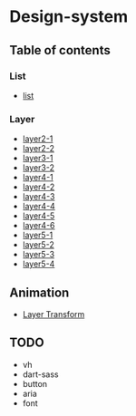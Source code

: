 # Design-system

## Table of contents

### List

-   [list](https://thegicode.github.io/design-system/dev/html/list.html)

### Layer

-   [layer2-1](https://thegicode.github.io/design-system/dev/html/layer/layer2-1.html)
-   [layer2-2](https://thegicode.github.io/design-system/dev/html/layer/layer2-2.html)
-   [layer3-1](https://thegicode.github.io/design-system/dev/html/layer/layer3-1.html)
-   [layer3-2](https://thegicode.github.io/design-system/dev/html/layer/layer3-2.html)
-   [layer4-1](https://thegicode.github.io/design-system/dev/html/layer/layer4-1.html)
-   [layer4-2](https://thegicode.github.io/design-system/dev/html/layer/layer4-2.html)
-   [layer4-3](https://thegicode.github.io/design-system/dev/html/layer/layer4-3.html)
-   [layer4-4](https://thegicode.github.io/design-system/dev/html/layer/layer4-4.html)
-   [layer4-5](https://thegicode.github.io/design-system/dev/html/layer/layer4-5.html)
-   [layer4-6](https://thegicode.github.io/design-system/dev/html/layer/layer4-6.html)
-   [layer5-1](https://thegicode.github.io/design-system/dev/html/layer/layer5-1.html)
-   [layer5-2](https://thegicode.github.io/design-system/dev/html/layer/layer5-2.html)
-   [layer5-3](https://thegicode.github.io/design-system/dev/html/layer/layer5-3.html)
-   [layer5-4](https://thegicode.github.io/design-system/dev/html/layer/layer5-4.html)

## Animation

-   [Layer Transform](https://thegicode.github.io/design-system/dev/html/animation/layer.html)

## TODO

-   vh
-   dart-sass
-   button
-   aria
-   font
